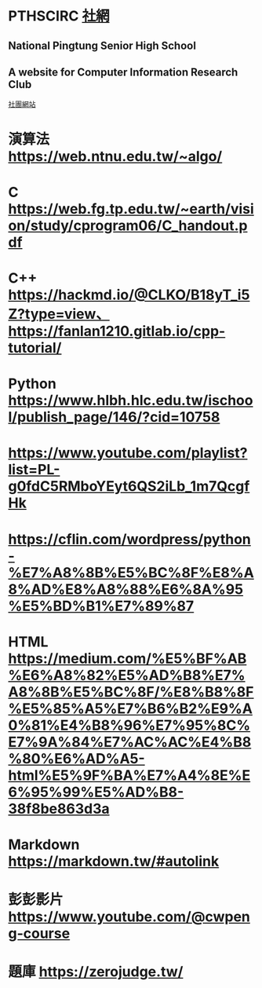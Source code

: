 # PTHSCIRC [社網](https://andrew102025.github.io/PTHSCIRC/AA/PTHSCIRC.html)
## National Pingtung Senior High School
## A website for Computer Information Research Club
[社團網站](https://www.instagram.com/pths_csc_113/)

# 演算法<https://web.ntnu.edu.tw/~algo/>

# C <https://web.fg.tp.edu.tw/~earth/vision/study/cprogram06/C_handout.pdf>

# C++ <https://hackmd.io/@CLKO/B18yT_i5Z?type=view、https://fanlan1210.gitlab.io/cpp-tutorial/>

# Python <https://www.hlbh.hlc.edu.tw/ischool/publish_page/146/?cid=10758>
# <https://www.youtube.com/playlist?list=PL-g0fdC5RMboYEyt6QS2iLb_1m7QcgfHk>
# <https://cflin.com/wordpress/python-%E7%A8%8B%E5%BC%8F%E8%A8%AD%E8%A8%88%E6%8A%95%E5%BD%B1%E7%89%87>

# HTML <https://medium.com/%E5%BF%AB%E6%A8%82%E5%AD%B8%E7%A8%8B%E5%BC%8F/%E8%B8%8F%E5%85%A5%E7%B6%B2%E9%A0%81%E4%B8%96%E7%95%8C%E7%9A%84%E7%AC%AC%E4%B8%80%E6%AD%A5-html%E5%9F%BA%E7%A4%8E%E6%95%99%E5%AD%B8-38f8be863d3a>

# Markdown <https://markdown.tw/#autolink>

# 彭彭影片 <https://www.youtube.com/@cwpeng-course>

# 題庫 <https://zerojudge.tw/>
